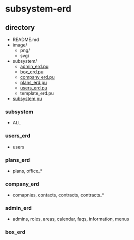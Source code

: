 # subsystem-erd

## directory

- README.md
- image/
  - png/
  - svg/
- subsystem/
  - [admin_erd.pu](./subsystem-erd#admin_erd)
  - [box_erd.pu](./subsystem-erd#box_erd)
  - [company_erd.pu](./subsystem-erd#company_erd)
  - [plans_erd.pu](./subsystem-erd#plans_erd)
  - [users_erd.pu](./subsystem-erd#users_erd)
  - template_erd.pu
- [subsystem.pu](./subsystem-erd#subsystem)

### subsystem

- ALL

### users_erd

- users

### plans_erd

- plans, office\_\*

### company_erd

- comapnies, contacts, contracts, contracts\_\*

### admin_erd

- admins, roles, areas, calendar, faqs, information, menus

### box_erd
